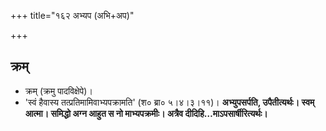 +++
title="१६२ अभ्यप (अभि+अप)"

+++

## क्रम्
- क्रम् (क्रमु पादविक्षेपे)।
- 'स्वं हैवास्य तत्प्रतिमामिवाभ्यपक्रामति' (श० ब्रा० ५।४।३।११)। **अभ्युपसर्पति, उपैतीत्यर्थः। स्वम् आत्मा। समिद्धो अग्न आहुत स नो माभ्यपक्रमीः। अत्रैव दीदिहि…माऽपसार्षीरित्यर्थः।**
